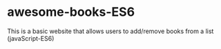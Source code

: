 # awesome-books-ES6
 This is a basic website that allows users to add/remove books from a list (javaScript-ES6)

